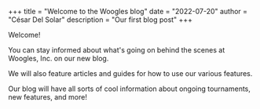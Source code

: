 +++
title = "Welcome to the Woogles blog"
date = "2022-07-20"
author = "César Del Solar"
description = "Our first blog post"
+++

Welcome!

You can stay informed about what's going on behind the scenes at Woogles, Inc. on our new blog. 

We will also feature articles and guides for how to use our various features.

Our blog will have all sorts of cool information about ongoing tournaments, new features, and more!

